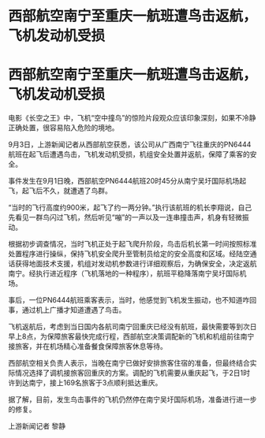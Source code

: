 # 西部航空南宁至重庆一航班遭鸟击返航，飞机发动机受损

# 西部航空南宁至重庆一航班遭鸟击返航，飞机发动机受损

电影《长空之王》中，飞机“空中撞鸟”的惊险片段观众应该印象深刻，如果不冷静正确处置，很容易陷入危险的境地。

9月3日，上游新闻记者从西部航空获悉，该公司从广西南宁飞往重庆的PN6444航班在起飞后遭遇鸟击，飞机发动机受损，机组安全处置并返航，保障了乘客的安全。

事件发生在9月1日晚，西部航空PN6444航班20时45分从南宁吴圩国际机场起飞，起飞后不久，就遭遇了鸟群。

“当时的飞行高度约900米，起飞了约一两分钟。”执行该航班的机长李翔说，自己先看见一群鸟闪过飞机，然后听见“嘣”的一声以及一连串撞击声，机身有轻微振动。

根据初步调查情况，当时飞机正处于起飞爬升阶段，鸟击后机长第一时间按照标准处置程序进行操纵，保持飞机安全爬升至管制员给定的安全高度和区域。经陆空通话获得地面技术支援，机组对发动机参数进行详细观察后，为确保安全，决定返航南宁。经执行进近程序（飞机落地的一种程序），航班平稳降落南宁吴圩国际机场。

事后，一位PN6444航班乘客表示，当时，他感觉到飞机发生振动，也不知道咋回事，通过机上广播才知道遭遇了鸟击。

飞机返航后，考虑到当日国内各航司南宁回重庆已经没有航班，最快需要等到次日早上8点，为保障旅客最快完成行程，西部航空决策调配新的飞机和机组前往南宁接旅客，并在机场精心准备餐食保障旅客休息等待。

西部航空相关负责人表示，当晚在南宁已做好安排旅客住宿的准备，但最终结合实际情况选择了调机接旅客回重庆的方案。调配的飞机需要从重庆起飞，于2日1时许到达南宁，接上169名旅客于3点顺利抵达重庆。

据了解，目前，发生鸟击事件的飞机仍然停在南宁吴圩国际机场，准备进行进一步的修复。

上游新闻记者 黎静

